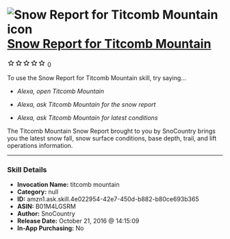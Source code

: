 # &nbsp;<img src="skill_icon" alt="Snow Report for Titcomb Mountain icon" width="36"> [Snow Report for Titcomb Mountain](http://alexa.amazon.com/#skills/amzn1.ask.skill.4e022954-42e7-450d-b882-b80ce693b365)
![0 stars](../../images/ic_star_border_black_18dp_1x.png)![0 stars](../../images/ic_star_border_black_18dp_1x.png)![0 stars](../../images/ic_star_border_black_18dp_1x.png)![0 stars](../../images/ic_star_border_black_18dp_1x.png)![0 stars](../../images/ic_star_border_black_18dp_1x.png) 0

To use the Snow Report for Titcomb Mountain skill, try saying...

* *Alexa, open Titcomb Mountain*

* *Alexa, ask Titcomb Mountain for the snow report*

* *Alexa, ask Titcomb Mountain for latest conditions*

The Titcomb Mountain Snow Report brought to you by SnoCountry brings you the latest snow fall, snow surface conditions,  base depth, trail, and lift operations information.

***

### Skill Details

* **Invocation Name:** titcomb mountain
* **Category:** null
* **ID:** amzn1.ask.skill.4e022954-42e7-450d-b882-b80ce693b365
* **ASIN:** B01M4LGSRM
* **Author:** SnoCountry
* **Release Date:** October 21, 2016 @ 14:15:09
* **In-App Purchasing:** No

